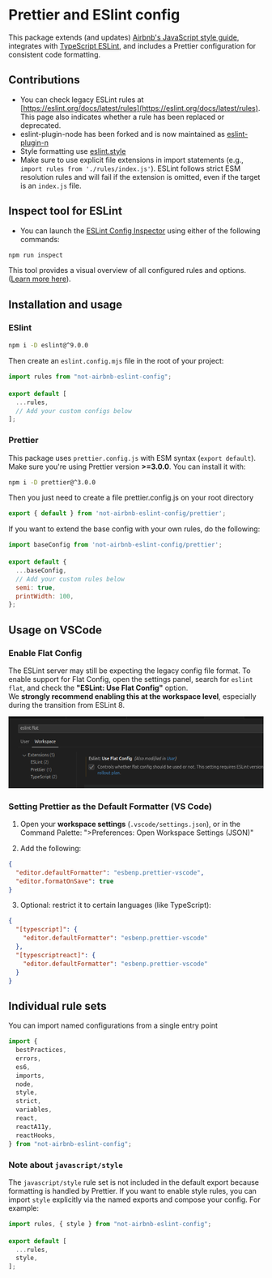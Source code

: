 # Prettier and ESlint config

This package extends (and updates) [Airbnb's JavaScript style guide](https://github.com/airbnb/javascript), integrates with [TypeScript ESLint](https://typescript-eslint.io/), and includes a Prettier configuration for consistent code formatting.

## Contributions

- You can check legacy ESLint rules at [https://eslint.org/docs/latest/rules](https://eslint.org/docs/latest/rules). This page also indicates whether a rule has been replaced or deprecated.
- eslint-plugin-node has been forked and is now maintained as [eslint-plugin-n](https://github.com/eslint-community/eslint-plugin-n/tree/master/docs/rules)
- Style formatting use [eslint.style](https://eslint.style/rules)
- Make sure to use explicit file extensions in import statements (e.g., `import rules from './rules/index.js'`). 
ESLint follows strict ESM resolution rules and will fail if the extension is omitted, even if the target is an `index.js` file.

## Inspect tool for ESLint

- You can launch the [ESLint Config Inspector](https://github.com/eslint/config-inspector) using either of the following commands:

```bash
npm run inspect
```

This tool provides a visual overview of all configured rules and options. ([Learn more here](./inspector.md)).

## Installation and usage

### ESlint

```bash
npm i -D eslint@^9.0.0
```
Then create an `eslint.config.mjs` file in the root of your project:

```js
import rules from "not-airbnb-eslint-config";

export default [
  ...rules,
  // Add your custom configs below
];
```

### Prettier

This package uses `prettier.config.js` with ESM syntax (`export default`). Make sure you're using Prettier version **>=3.0.0**. You can install it with:

```bash
npm i -D prettier@^3.0.0
```

Then you just need to create a file prettier.config.js on your root directory

```js
export { default } from 'not-airbnb-eslint-config/prettier';
```

If you want to extend the base config with your own rules, do the following:

```js
import baseConfig from 'not-airbnb-eslint-config/prettier';

export default {
  ...baseConfig,
  // Add your custom rules below
  semi: true,
  printWidth: 100,
};
```

## Usage on VSCode

### Enable Flat Config

The ESLint server may still be expecting the legacy config file format. To enable support for Flat Config, open the settings panel, search for `eslint flat`, and check the **"ESLint: Use Flat Config"** option.  
We **strongly recommend enabling this at the workspace level**, especially during the transition from ESLint 8.

![Flat Config setting](./readme/flat-config.png)

### Setting Prettier as the Default Formatter (VS Code)

1. Open your **workspace settings** (`.vscode/settings.json`), or in the Command Palette: ">Preferences: Open Workspace Settings (JSON)"

2. Add the following:

```json
{
  "editor.defaultFormatter": "esbenp.prettier-vscode",
  "editor.formatOnSave": true
}
```

3. Optional: restrict it to certain languages (like TypeScript):

```json
{
  "[typescript]": {
    "editor.defaultFormatter": "esbenp.prettier-vscode"
  },
  "[typescriptreact]": {
    "editor.defaultFormatter": "esbenp.prettier-vscode"
  }
}
```

## Individual rule sets

You can import named configurations from a single entry point

```ts
import {
  bestPractices,
  errors,
  es6,
  imports,
  node,
  style,
  strict,
  variables,
  react,
  reactA11y,
  reactHooks,
} from "not-airbnb-eslint-config";
```

### Note about `javascript/style`

The `javascript/style` rule set is not included in the default export because formatting is handled by Prettier. If you want to enable style rules, you can import `style` explicitly via the named exports and compose your config. For example:

```js
import rules, { style } from "not-airbnb-eslint-config";

export default [
  ...rules,
  style,
];
```
